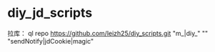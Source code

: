 # diy_jd_scripts
拉库：
ql repo https://github.com/leizh25/diy_scripts.git "m_|diy_" "" "sendNotify|jdCookie|magic"

